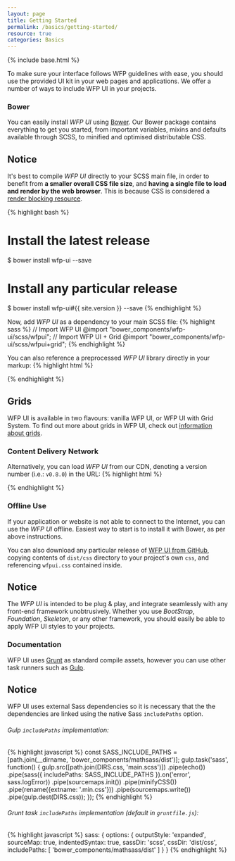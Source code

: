 ```yaml
---
layout: page
title: Getting Started
permalink: /basics/getting-started/
resource: true
categories: Basics
---
```

{% include base.html %}

To make sure your interface follows WFP guidelines with ease, you should use the provided UI kit in your web pages and applications. We offer a number of ways to include WFP UI in your projects.

### Bower
You can easily install _WFP UI_ using [Bower](http://bower.io/). Our Bower package contains everything to get you started, from important variables, mixins and defaults available through SCSS, to minified and optimised distributable CSS.

<div class="notice">
  <h2 class="title">Notice</h2>
  <p>It's best to compile <i>WFP UI</i> directly to your SCSS main file, in order to benefit from <b>a smaller overall CSS file size</b>, and <b>having a single file to load and render by the web browser</b>. This is because CSS is considered a <a href="https://developers.google.com/web/fundamentals/performance/critical-rendering-path/render-blocking-css">render blocking resource</a>.</p>
</div>

{% highlight bash %}
# Install the latest release
$ bower install wfp-ui --save
# Install any particular release
$ bower install wfp-ui#{{ site.version }} --save
{% endhighlight %}

Now, add _WFP UI_ as a dependency to your main SCSS file:
{% highlight sass %}
// Import WFP UI
@import "bower_components/wfp-ui/scss/wfpui";
// Import WFP UI + Grid
@import "bower_components/wfp-ui/scss/wfpui+grid";
{% endhighlight %}

You can also reference a preprocessed _WFP UI_ library directly in your markup:
{% highlight html %}
<!-- WFP UI -->
<link rel="stylesheet" href="bower_components/wfp-ui/dist/css/wfpui.css">
<!-- WFP UI + Grid System -->
<link rel="stylesheet" href="bower_components/wfp-ui/dist/css/wfpui+grid.css">
{% endhighlight %}

<div class="notice">
  <h2 class="title">Grids</h2>
  <p>WFP UI is available in two flavours: vanilla WFP UI, or WFP UI with Grid System. To find out more about grids in WFP UI, check out <a href="{{ base }}/components/grids">information about grids</a>.</p>
</div>

### Content Delivery Network
Alternatively, you can load _WFP UI_ from our CDN, denoting a version number (i.e.: `v0.8.0`) in the URL:
{% highlight html %}
<!-- WFP UI -->
<link href="http://cdn.wfp.org/libraries/wfpui/{{ site.version }}/css/wfpui.css" rel="stylesheet">
<!-- WFP UI + Grid System -->
<link href="http://cdn.wfp.org/libraries/wfpui/{{ site.version }}/css/wfpui+grid.css" rel="stylesheet">
{% endhighlight %}

### Offline Use
If your application or website is not able to connect to the Internet, you can use the _WFP UI_ offline. Easiest way to start is to install it with Bower, as per above instructions.

You can also download any particular release of [WFP UI from GitHub](https://github.com/wfp/ui/releases), copying contents of `dist/css` directory to your project's own `css`, and referencing `wfpui.css` contained inside.

<div class="notice">
  <h2 class="title">Notice</h2>
  <p>The <i>WFP UI</i> is intended to be plug &amp; play, and integrate seamlessly with any front-end framework unobtrusively. Whether you use <i>BootStrap</i>, <i>Foundation</i>, <i>Skeleton</i>, or any other framework, you should easily be able to apply WFP UI styles to your projects.</p>
</div>

### Documentation
WFP UI uses [Grunt](http://gruntjs.com) as standard compile assets, however you can use other task runners such as [Gulp](http://gulpjs.com).

<div class="notice">
  <h2 class="title">Notice</h2>
  <p>WFP UI uses external Sass dependencies so it is necessary that the the dependencies are linked using the native Sass <code>includePaths</code> option.</p>
</div>

###### Gulp `includePaths` implementation:
{% highlight javascript %}
const SASS_INCLUDE_PATHS = [path.join(__dirname, 'bower_components/mathsass/dist')];
gulp.task('sass', function() {
  gulp.src([path.join(DIRS.css, 'main.scss')])
    .pipe(echo())
    .pipe(sass({
      includePaths: SASS_INCLUDE_PATHS
    }).on('error', sass.logError))
    .pipe(sourcemaps.init())
    .pipe(minifyCSS())
    .pipe(rename({extname: '.min.css'}))
    .pipe(sourcemaps.write())
    .pipe(gulp.dest(DIRS.css));
});
{% endhighlight %}

###### Grunt task `includePaths` implementation (default in `gruntfile.js`):
{% highlight javascript %}
sass: {
  options: {
    outputStyle: 'expanded',
    sourceMap: true,
    indentedSyntax: true,
    sassDir: 'scss',
    cssDir: 'dist/css',
    includePaths: [
      'bower_components/mathsass/dist'
    ]
  }
}
{% endhighlight %}
